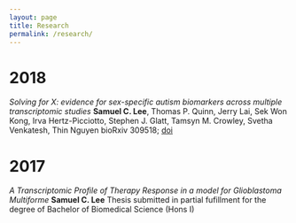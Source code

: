 ```yaml
---
layout: page
title: Research
permalink: /research/
---
```


# 2018

*Solving for X: evidence for sex-specific autism biomarkers across multiple transcriptomic studies*
**Samuel C. Lee**, Thomas P. Quinn, Jerry Lai, Sek Won Kong, Irva Hertz-Picciotto, Stephen J. Glatt, Tamsyn M. Crowley, Svetha Venkatesh, Thin Nguyen
bioRxiv 309518; [doi](https://doi.org/10.1101/309518)

# 2017

*A Transcriptomic Profile of Therapy Response in a model for Glioblastoma Multiforme*
**Samuel C. Lee** Thesis submitted in partial fufillment for the degree of Bachelor of Biomedical Science (Hons I)